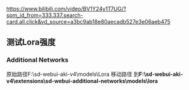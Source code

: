 https://www.bilibili.com/video/BV1Y24y1T7UG/?spm_id_from=333.337.search-card.all.click&vd_source=a3bc9ab18e80aecadb527e3e06aeb475

## 测试Lora强度
### Additional Networks
原始路径F:\sd-webui-aki-v4\models\Lora
移动路径
到**F:\sd-webui-aki-v4\extensions\sd-webui-additional-networks\models\lora**